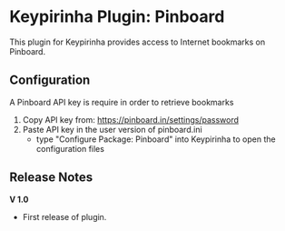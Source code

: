 Keypirinha Plugin: Pinboard
===========================

This plugin for Keypirinha provides access to Internet bookmarks on Pinboard.

Configuration
-------------

A Pinboard API key is require in order to retrieve bookmarks

1. Copy API key from: https://pinboard.in/settings/password
2. Paste API key in the user version of pinboard.ini 
    * type "Configure Package: Pinboard" into Keypirinha to open the configuration files

Release Notes
-------------

**V 1.0**
- First release of plugin.
